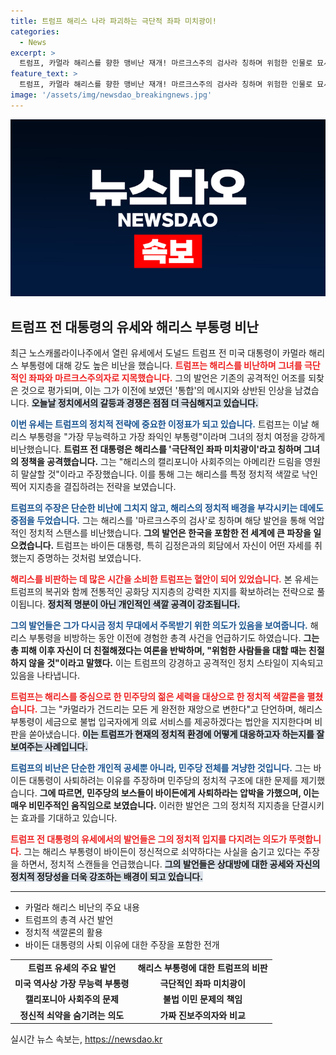 ```yaml
---
title: 트럼프 해리스 나라 파괴하는 극단적 좌파 미치광이!
categories:
  - News
excerpt: >
  트럼프, 카멀라 해리스를 향한 맹비난 재개! 마르크스주의 검사라 칭하며 위험한 인물로 묘사, 막말로 선거 유세에 불을 지피다. 바이든 사퇴 후 더욱 날카로운 공격 속, 트럼프의 진짜 의도는? 클릭해 확인하세요!
feature_text: >
  트럼프, 카멀라 해리스를 향한 맹비난 재개! 마르크스주의 검사라 칭하며 위험한 인물로 묘사, 막말로 선거 유세에 불을 지피다. 바이든 사퇴 후 더욱 날카로운 공격 속, 트럼프의 진짜 의도는? 클릭해 확인하세요!
image: '/assets/img/newsdao_breakingnews.jpg'
---
```


<p><img src="/assets/img/newsdao_breakingnews.jpg" alt="pcversion 속보" /></p>

<h2 data-ke-size="size26">트럼프 전 대통령의 유세와 해리스 부통령 비난</h2>

<p data-ke-size="size16">최근 노스캐롤라이나주에서 열린 유세에서 도널드 트럼프 전 미국 대통령이 카멀라 해리스 부통령에 대해 강도 높은 비난을 했습니다. <b><span style="color: #ee2323;">트럼프는 해리스를 비난하며 그녀를 극단적인 좌파와 마르크스주의자로 지목했습니다.</span></b> 그의 발언은 기존의 공격적인 어조를 되찾은 것으로 평가되며, 이는 그가 이전에 보였던 '통합'의 메시지와 상반된 인상을 남겼습니다. <b><span style="background-color: #21538527;">오늘날 정치에서의 갈등과 경쟁은 점점 더 극심해지고 있습니다.</span></b></p>

<p data-ke-size="size16"></p>

<p><b><span style="color: #1a5490;">이번 유세는 트럼프의 정치적 전략에 중요한 이정표가 되고 있습니다.</span></b> 트럼프는 이날 해리스 부통령을 "가장 무능력하고 가장 좌익인 부통령"이라며 그녀의 정치 여정을 강하게 비난했습니다. <b>트럼프 전 대통령은 해리스를 '극단적인 좌파 미치광이'라고 칭하며 그녀의 정책을 공격했습니다.</b> 그는 "해리스의 캘리포니아 사회주의는 아메리칸 드림을 영원히 말살할 것"이라고 주장했습니다. 이를 통해 그는 해리스를 특정 정치적 색깔로 낙인찍어 지지층을 결집하려는 전략을 보였습니다.</p></p>

<p data-ke-size="size16"></p>

<p><b><span style="color: #1a5490;">트럼프의 주장은 단순한 비난에 그치지 않고, 해리스의 정치적 배경을 부각시키는 데에도 중점을 두었습니다.</span></b> 그는 해리스를 '마르크스주의 검사'로 칭하며 해당 발언을 통해 억압적인 정치적 스탠스를 비난했습니다. <b>그의 발언은 한국을 포함한 전 세계에 큰 파장을 일으켰습니다.</b> 트럼프는 바이든 대통령, 특히 김정은과의 회담에서 자신이 어떤 자세를 취했는지 증명하는 것처럼 보였습니다.</p></p>

<p data-ke-size="size16"></p>

<p><b><span style="color: #ee2323;">해리스를 비판하는 데 많은 시간을 소비한 트럼프는 혈안이 되어 있었습니다.</span></b> 본 유세는 트럼프의 복귀와 함께 전통적인 공화당 지지층의 강력한 지지를 확보하려는 전략으로 풀이됩니다. <b><span style="background-color: #21538527;">정치적 명분이 아닌 개인적인 색깔 공격이 강조됩니다.</span></b></p></p>

<p data-ke-size="size16"></p>

<p><b><span style="color: #1a5490;">그의 발언들은 그가 다시금 정치 무대에서 주목받기 위한 의도가 있음을 보여줍니다.</span></b> 해리스 부통령을 비방하는 동안 이전에 경험한 총격 사건을 언급하기도 하였습니다. <b>그는 총 피해 이후 자신이 더 친절해졌다는 여론을 반박하며, "위험한 사람들을 대할 때는 친절하지 않을 것"이라고 말했다.</b> 이는 트럼프의 강경하고 공격적인 정치 스타일이 지속되고 있음을 나타냅니다.</p></p>

<p data-ke-size="size16"></p>

<p><b><span style="color: #ee2323;">트럼프는 해리스를 중심으로 한 민주당의 젊은 세력을 대상으로 한 정치적 색깔론을 펼쳤습니다.</span></b> 그는 "카멀라가 건드리는 모든 게 완전한 재앙으로 변한다"고 단언하며, 해리스 부통령이 세금으로 불법 입국자에게 의료 서비스를 제공하겠다는 법안을 지지한다며 비판을 쏟아냈습니다. <b><span style="background-color: #21538527;">이는 트럼프가 현재의 정치적 환경에 어떻게 대응하고자 하는지를 잘 보여주는 사례입니다.</span></b></p></p>

<p data-ke-size="size16"></p>

<p><b><span style="color: #1a5490;">트럼프의 비난은 단순한 개인적 공세뿐 아니라, 민주당 전체를 겨냥한 것입니다.</span></b> 그는 바이든 대통령이 사퇴하려는 이유를 주장하며 민주당의 정치적 구조에 대한 문제를 제기했습니다. <b>그에 따르면, 민주당의 보스들이 바이든에게 사퇴하라는 압박을 가했으며, 이는 매우 비민주적인 움직임으로 보였습니다.</b> 이러한 발언은 그의 정치적 지지층을 단결시키는 효과를 기대하고 있습니다.</p></p>

<p data-ke-size="size16"></p>

<p><b><span style="color: #ee2323;">트럼프 전 대통령의 유세에서의 발언들은 그의 정치적 입지를 다지려는 의도가 뚜렷합니다.</span></b> 그는 해리스 부통령이 바이든이 정신적으로 쇠약하다는 사실을 숨기고 있다는 주장을 하면서, 정치적 스캔들을 언급했습니다. <b><span style="background-color: #21538527;">그의 발언들은 상대방에 대한 공세와 자신의 정치적 정당성을 더욱 강조하는 배경이 되고 있습니다.</span></b></p></p>

<p data-ke-size="size16"></p>

<hr />

<ul>
    <li>카멀라 해리스 비난의 주요 내용</li>
    <li>트럼프의 총격 사건 발언</li>
    <li>정치적 색깔론의 활용</li>
    <li>바이든 대통령의 사퇴 이유에 대한 주장을 포함한 전개</li>
</ul>

<table>
    <tr>
        <td style="text-align: center; height: 17px;"><b>트럼프 유세의 주요 발언</b></td>
        <td style="text-align: center; height: 17px;"><b>해리스 부통령에 대한 트럼프의 비판</b></td>
    </tr>
    <tr>
        <td style="text-align: center; height: 17px;"><b>미국 역사상 가장 무능력 부통령</b></td>
        <td style="text-align: center; height: 17px;"><b>극단적인 좌파 미치광이</b></td>
    </tr>
    <tr>
        <td style="text-align: center; height: 17px;"><b>캘리포니아 사회주의 문제</b></td>
        <td style="text-align: center; height: 17px;"><b>불법 이민 문제의 책임</b></td>
    </tr>
    <tr>
        <td style="text-align: center; height: 17px;"><b>정신적 쇠약을 숨기려는 의도</b></td>
        <td style="text-align: center; height: 17px;"><b>가짜 진보주의자와 비교</b></td>
    </tr>
</table>
실시간 뉴스 속보는, <a href="https://newsdao.kr" rel="dofollow">https://newsdao.kr</a>


